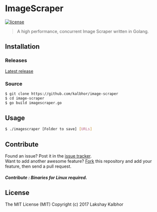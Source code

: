 # ImageScraper

[![license](https://img.shields.io/github/license/mashape/apistatus.svg?style=flat-square)](LICENSE)


> A high performance, concurrent Image Scraper written in Golang.


## Installation

### Releases
[Latest release](https://github.com/kalbhor/Image-Scraper/releases)

### Source
```sh
$ git clone https://github.com/kalbhor/image-scraper
$ cd image-scraper
$ go build imagescraper.go
```


## Usage

```sh
$ ./imagescraper [Folder to save] [URLs]
```


## Contribute

Found an issue? Post it in the [issue tracker](https://github.com/kalbhor/Image-Scraper/issues). <br> 
Want to add another awesome feature? [Fork](https://github.com/kalbhor/Image-Scraper/fork) this repository and add your feature, then send a pull request.

##### Contribute : Binaries for Linux required. 


## License
The MIT License (MIT)
Copyright (c) 2017 Lakshay Kalbhor

